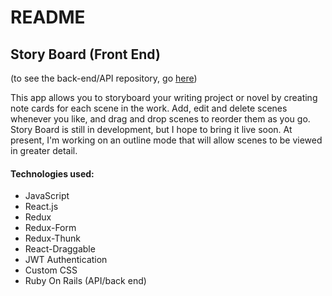# README

## Story Board (Front End)

(to see the back-end/API repository, go [here](https://github.com/n3m3sis42/story-board-api/ "Story Board API repo"))

This app allows you to storyboard your writing project or novel by creating note cards for each scene in the work. Add, edit and delete scenes whenever you like, and drag and drop scenes to reorder them as you go. Story Board is still in development, but I hope to bring it live soon. At present, I'm working on an outline mode that will allow scenes to be viewed in greater detail.

#### Technologies used: 

* JavaScript
* React.js
* Redux
* Redux-Form
* Redux-Thunk
* React-Draggable
* JWT Authentication
* Custom CSS
* Ruby On Rails (API/back end)

